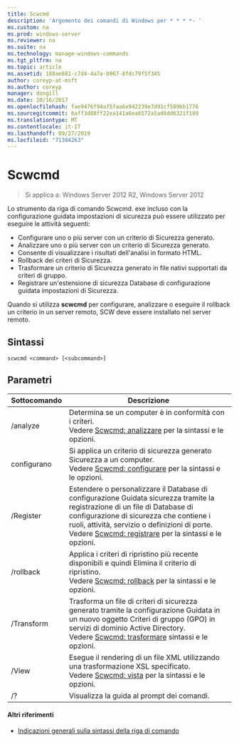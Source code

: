 ```yaml
---
title: Scwcmd
description: 'Argomento dei comandi di Windows per * * * *- '
ms.custom: na
ms.prod: windows-server
ms.reviewer: na
ms.suite: na
ms.technology: manage-windows-commands
ms.tgt_pltfrm: na
ms.topic: article
ms.assetid: 188ae881-c7d4-4a7a-b967-8fdc79f5f345
author: coreyp-at-msft
ms.author: coreyp
manager: dongill
ms.date: 10/16/2017
ms.openlocfilehash: fae9476f94af5faa6e942239e7d91cf589bb1776
ms.sourcegitcommit: 6aff3d88ff22ea141a6ea6572a5ad8dd6321f199
ms.translationtype: MT
ms.contentlocale: it-IT
ms.lasthandoff: 09/27/2019
ms.locfileid: "71384263"
---
```

# <a name="scwcmd"></a>Scwcmd

> Si applica a: Windows Server 2012 R2, Windows Server 2012

Lo strumento da riga di comando Scwcmd. exe incluso con la configurazione guidata impostazioni di sicurezza può essere utilizzato per eseguire le attività seguenti:
-   Configurare uno o più server con un criterio di Sicurezza generato.
-   Analizzare uno o più server con un criterio di Sicurezza generato.
-   Consente di visualizzare i risultati dell'analisi in formato HTML.
-   Rollback dei criteri di Sicurezza.
-   Trasformare un criterio di Sicurezza generato in file nativi supportati da criteri di gruppo.
-   Registrare un'estensione di sicurezza Database di configurazione guidata impostazioni di Sicurezza.

Quando si utilizza **scwcmd** per configurare, analizzare o eseguire il rollback un criterio in un server remoto, SCW deve essere installato nel server remoto.

## <a name="syntax"></a>Sintassi

```
scwcmd <command> [<subcommand>]
```

## <a name="parameters"></a>Parametri

|Sottocomando|Descrizione|
|----------|-----------|
|/analyze|Determina se un computer è in conformità con i criteri.</br>Vedere [Scwcmd: analizzare](scwcmd-analyze.md) per la sintassi e le opzioni.|
|configurano|Si applica un criterio di sicurezza generato Sicurezza a un computer.</br>Vedere [Scwcmd: configurare](scwcmd-configure.md) per la sintassi e le opzioni.|
|/Register|Estendere o personalizzare il Database di configurazione Guidata sicurezza tramite la registrazione di un file di Database di configurazione di sicurezza che contiene i ruoli, attività, servizio o definizioni di porte.</br>Vedere [Scwcmd: registrare](scwcmd-register.md) per la sintassi e le opzioni.|
|/rollback|Applica i criteri di ripristino più recente disponibili e quindi Elimina il criterio di ripristino.</br>Vedere [Scwcmd: rollback](scwcmd-rollback.md) per la sintassi e le opzioni.|
|/Transform|Trasforma un file di criteri di sicurezza generato tramite la configurazione Guidata in un nuovo oggetto Criteri di gruppo (GPO) in servizi di dominio Active Directory.</br>Vedere [Scwcmd: trasformare](scwcmd-transform.md) sintassi e le opzioni.|
|/View|Esegue il rendering di un file XML utilizzando una trasformazione XSL specificato.</br>Vedere [Scwcmd: vista](scwcmd-view.md) per la sintassi e le opzioni.|
|/?|Visualizza la guida al prompt dei comandi.|

#### <a name="additional-references"></a>Altri riferimenti

-   [Indicazioni generali sulla sintassi della riga di comando](command-line-syntax-key.md)
